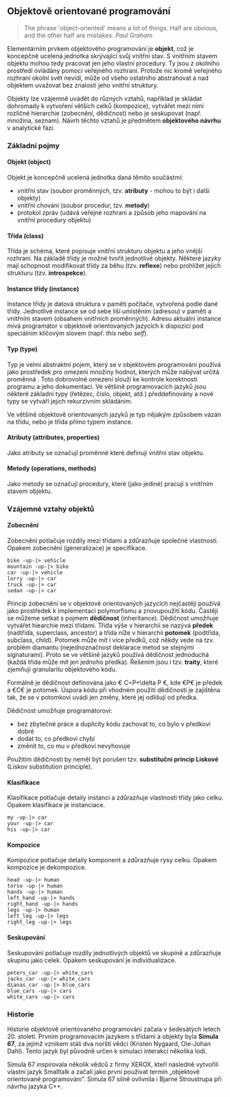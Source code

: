 ## Objektově orientované programování

> The phrase 'object-oriented' means a lot of things. Half are obvious, and the other half are mistakes. *Paul Graham*

Elementárním prvkem objektového programování je **objekt**, což je koncepčně ucelená jednotka skrývající svůj vnitřní stav. S vnitřním stavem objektu mohou tedy pracovat jen jeho vlastní procedury. Ty jsou z okolního prostředí ovládány pomocí veřejného rozhraní. Protože nic kromě veřejného rozhraní okolní svět nevidí, může od všeho ostatního abstrahovat a nad objektem uvažovat bez znalosti jeho vnitřní struktury. 

Objekty lze vzájemně uvádět do různých vztahů, například je skládat dohromady k vytvoření větších celků (kompozice), vytvářet mezi nimi rozličné hierarchie (zobecnění, dědičnost) nebo je seskupovat (např. množina, seznam). Návrh těchto vztahů je předmětem **objektového návrhu** v analytické fázi.

### Základní pojmy

#### Objekt (object)

Objekt je koncepčně ucelená jednotka daná těmito součástmi:

- vnitřní stav (soubor proměnných, tzv. **atributy** - mohou to být i další objekty)
- vnitřní chování (soubor procedur, tzv. **metody**)
- protokol zpráv (udává veřejné rozhraní a způsob jeho mapování na vnitřní procedury objektu)

#### Třída (class)

Třída je schéma, které popisuje vnitřní strukturu objektu a jeho vnější rozhraní. Na základě třídy je možné tvořit jednotlivé objekty. Některé jazyky mají schopnost modifikovat třídy za běhu (tzv. **reflexe**) nebo prohlížet jejich strukturu (tzv. **introspekce**).

#### Instance třídy (instance)

Instance třídy je datová struktura v paměti počítače, vytvořená podle dané třídy. Jednotlivé instance se od sebe liší umístěním (adresou) v paměti a vnitřním stavem (obsahem vnitřních proměnných). Adresu aktuální instance mívá programátor v objektově orientovaných jazycích k dispozici pod speciálním klíčovým slovem (např. *this* nebo *self*).

#### Typ (type)

Typ je velmi abstraktní pojem, který se v objektovém programování používá jako prostředek pro omezení množiny hodnot, kterých může nabývat určitá proměnná . Toto dobrovolné omezení slouží ke kontrole korektnosti programu a jeho dokumentaci. Ve většině programovacích jazyků jsou některé základní typy (řetězec, číslo, objekt, atd.) předdefinovány a nové typy se vytváří jejich rekurzivním skládáním.

Ve většině objektově orientovaných jazyků je typ nějakým způsobem vázán na třídu, nebo je třída přímo typem instance.

#### Atributy (attributes, properties)

Jako atributy se označují proměnné které definují vnitřní stav objektu.

#### Metody (operations, methods)

Jako metody se označují procedury, které (jako jediné) pracují s vnitřním stavem objektu.

### Vzájemné vztahy objektů

#### Zobecnění

Zobecnění potlačuje rozdíly mezi třídami a zdůrazňuje společné vlastnosti. Opakem zobecnění (generalizace) je specifikace.

```uml:class
bike -up-|> vehicle
mountain -up-|> bike
car -up-|> vehicle
lorry -up-|> car
truck -up-|> car
sedan -up-|> car
```

Princip zobecnění se v objektově orientovaných jazycích nejčastěji používá jako prostředek k implementaci polymorfismu a znovupoužití kódu. Častěji se můžeme setkat s pojmem **dědičnost** (inheritance). Dědičnost umožňuje vytvářet hiearchie mezi třídami. Třída výše v hierarchii se nazývá **předek** (nadtřída, superclass, ancestor) a třída níže v hierarchii **potomek** (podtřída, subclass, child). Potomek může mít i více předků, což někdy vede na tzv. problém diamantu (nejednoznačnost deklarace metod se stejnými signaturami). Proto se ve většině jazyků používá dědičnost jednoduchá (každá třída může mít jen jednoho předka). Řešením jsou i tzv. **traity**, které zjemňují granularitu objektového kódu.

Formálně je dědičnost definována jako € C=P+\delta P €, kde €P€ je předek a €C€ je potomek. Úspora kódu při vhodném použití dědičnosti je zajištěna tak, že se v potomkovi uvádí jen změny, které jej odlišují od předka.

Dědičnost umožňuje programátorovi:

- bez zbytečné práce a duplicity kódu zachovat to, co bylo v předkovi dobré
- dodat to, co předkovi chybí
- změnit to, co mu v předkovi nevyhovuje

Použitím dědičnosti by neměl být porušen tzv. **substituční princip Liskové** (Liskov substitution principle).

#### Klasifikace

Klasifikace potlačuje detaily instancí a zdůrazňuje vlastnosti třídy jako celku. Opakem klasifikace je instanciace.

```uml:class
my -up-|> car
your -up-|> car
his -up-|> car
```

#### Kompozice

Kompozice potlačuje detaily komponent a zdůrazňuje rysy celku. Opakem kompozice je dekompozice.

```uml:class
head -up-|> human
torso -up-|> human
hands -up-|> human
left_hand -up-|> hands
right_hand -up-|> hands
legs -up-|> human
left_leg -up-|> legs
right_leg -up-|> legs
```

#### Seskupování

Seskupování potlačuje rozdíly jednotlivých objektů ve skupině a zdůrazňuje skupinu jako celek. Opakem seskupování je individualizace.

```uml:class
peters_car -up-|> white_cars
jacks_car -up-|> white_cars
dianas_car -up-|> blue_cars
blue_cars -up-|> cars
white_cars -up-|> cars
```

### Historie

Historie objektově orientovaného programování začala v šedesátých letech 20. století. Prvním programovacím jazykem s třídami a objekty byla **Simula 67**, za jejímž vznikem stáli dva norští vědci (Kristen Nygaard, Ole-Johan Dahl). Tento jazyk byl původně určen k simulaci interakcí několika lodí.

Simula 67 inspirovala několik vědců z firmy XEROX, kteří následně vytvořili vlastní jazyk Smalltalk a začali jako první používat termín „objektově orientované programování“. Simula 67 silně ovlivnila i Bjarne Stroustrupa při návrhu jazyka C++.
